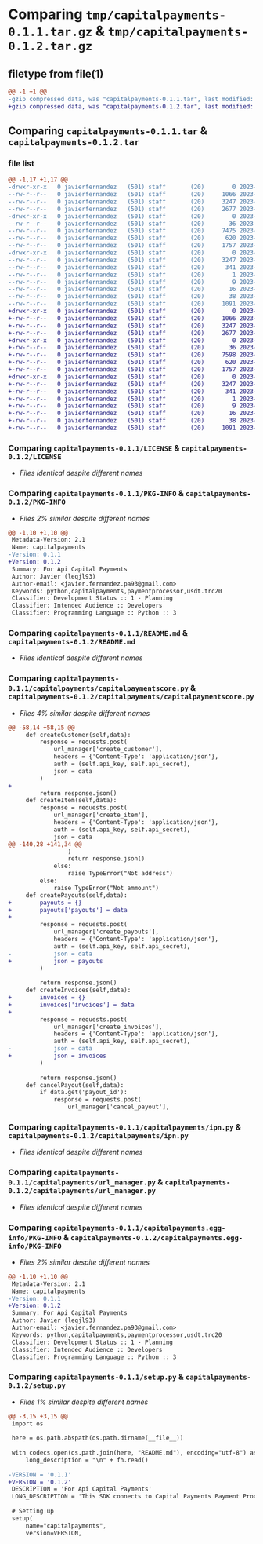 # Comparing `tmp/capitalpayments-0.1.1.tar.gz` & `tmp/capitalpayments-0.1.2.tar.gz`

## filetype from file(1)

```diff
@@ -1 +1 @@
-gzip compressed data, was "capitalpayments-0.1.1.tar", last modified: Mon May 15 20:12:15 2023, max compression
+gzip compressed data, was "capitalpayments-0.1.2.tar", last modified: Mon May 15 21:47:15 2023, max compression
```

## Comparing `capitalpayments-0.1.1.tar` & `capitalpayments-0.1.2.tar`

### file list

```diff
@@ -1,17 +1,17 @@
-drwxr-xr-x   0 javierfernandez   (501) staff       (20)        0 2023-05-15 20:12:15.383836 capitalpayments-0.1.1/
--rw-r--r--   0 javierfernandez   (501) staff       (20)     1066 2023-05-11 21:44:06.000000 capitalpayments-0.1.1/LICENSE
--rw-r--r--   0 javierfernandez   (501) staff       (20)     3247 2023-05-15 20:12:15.383707 capitalpayments-0.1.1/PKG-INFO
--rw-r--r--   0 javierfernandez   (501) staff       (20)     2677 2023-05-12 00:01:07.000000 capitalpayments-0.1.1/README.md
-drwxr-xr-x   0 javierfernandez   (501) staff       (20)        0 2023-05-15 20:12:15.382559 capitalpayments-0.1.1/capitalpayments/
--rw-r--r--   0 javierfernandez   (501) staff       (20)       36 2023-05-12 00:50:40.000000 capitalpayments-0.1.1/capitalpayments/__init__.py
--rw-r--r--   0 javierfernandez   (501) staff       (20)     7475 2023-05-15 20:11:52.000000 capitalpayments-0.1.1/capitalpayments/capitalpaymentscore.py
--rw-r--r--   0 javierfernandez   (501) staff       (20)      620 2023-05-11 23:35:08.000000 capitalpayments-0.1.1/capitalpayments/ipn.py
--rw-r--r--   0 javierfernandez   (501) staff       (20)     1757 2023-05-15 20:08:53.000000 capitalpayments-0.1.1/capitalpayments/url_manager.py
-drwxr-xr-x   0 javierfernandez   (501) staff       (20)        0 2023-05-15 20:12:15.383473 capitalpayments-0.1.1/capitalpayments.egg-info/
--rw-r--r--   0 javierfernandez   (501) staff       (20)     3247 2023-05-15 20:12:15.000000 capitalpayments-0.1.1/capitalpayments.egg-info/PKG-INFO
--rw-r--r--   0 javierfernandez   (501) staff       (20)      341 2023-05-15 20:12:15.000000 capitalpayments-0.1.1/capitalpayments.egg-info/SOURCES.txt
--rw-r--r--   0 javierfernandez   (501) staff       (20)        1 2023-05-15 20:12:15.000000 capitalpayments-0.1.1/capitalpayments.egg-info/dependency_links.txt
--rw-r--r--   0 javierfernandez   (501) staff       (20)        9 2023-05-15 20:12:15.000000 capitalpayments-0.1.1/capitalpayments.egg-info/requires.txt
--rw-r--r--   0 javierfernandez   (501) staff       (20)       16 2023-05-15 20:12:15.000000 capitalpayments-0.1.1/capitalpayments.egg-info/top_level.txt
--rw-r--r--   0 javierfernandez   (501) staff       (20)       38 2023-05-15 20:12:15.383872 capitalpayments-0.1.1/setup.cfg
--rw-r--r--   0 javierfernandez   (501) staff       (20)     1091 2023-05-15 20:12:13.000000 capitalpayments-0.1.1/setup.py
+drwxr-xr-x   0 javierfernandez   (501) staff       (20)        0 2023-05-15 21:47:15.347551 capitalpayments-0.1.2/
+-rw-r--r--   0 javierfernandez   (501) staff       (20)     1066 2023-05-11 21:44:06.000000 capitalpayments-0.1.2/LICENSE
+-rw-r--r--   0 javierfernandez   (501) staff       (20)     3247 2023-05-15 21:47:15.347410 capitalpayments-0.1.2/PKG-INFO
+-rw-r--r--   0 javierfernandez   (501) staff       (20)     2677 2023-05-12 00:01:07.000000 capitalpayments-0.1.2/README.md
+drwxr-xr-x   0 javierfernandez   (501) staff       (20)        0 2023-05-15 21:47:15.346411 capitalpayments-0.1.2/capitalpayments/
+-rw-r--r--   0 javierfernandez   (501) staff       (20)       36 2023-05-12 00:50:40.000000 capitalpayments-0.1.2/capitalpayments/__init__.py
+-rw-r--r--   0 javierfernandez   (501) staff       (20)     7598 2023-05-15 21:41:57.000000 capitalpayments-0.1.2/capitalpayments/capitalpaymentscore.py
+-rw-r--r--   0 javierfernandez   (501) staff       (20)      620 2023-05-11 23:35:08.000000 capitalpayments-0.1.2/capitalpayments/ipn.py
+-rw-r--r--   0 javierfernandez   (501) staff       (20)     1757 2023-05-15 21:47:02.000000 capitalpayments-0.1.2/capitalpayments/url_manager.py
+drwxr-xr-x   0 javierfernandez   (501) staff       (20)        0 2023-05-15 21:47:15.347196 capitalpayments-0.1.2/capitalpayments.egg-info/
+-rw-r--r--   0 javierfernandez   (501) staff       (20)     3247 2023-05-15 21:47:15.000000 capitalpayments-0.1.2/capitalpayments.egg-info/PKG-INFO
+-rw-r--r--   0 javierfernandez   (501) staff       (20)      341 2023-05-15 21:47:15.000000 capitalpayments-0.1.2/capitalpayments.egg-info/SOURCES.txt
+-rw-r--r--   0 javierfernandez   (501) staff       (20)        1 2023-05-15 21:47:15.000000 capitalpayments-0.1.2/capitalpayments.egg-info/dependency_links.txt
+-rw-r--r--   0 javierfernandez   (501) staff       (20)        9 2023-05-15 21:47:15.000000 capitalpayments-0.1.2/capitalpayments.egg-info/requires.txt
+-rw-r--r--   0 javierfernandez   (501) staff       (20)       16 2023-05-15 21:47:15.000000 capitalpayments-0.1.2/capitalpayments.egg-info/top_level.txt
+-rw-r--r--   0 javierfernandez   (501) staff       (20)       38 2023-05-15 21:47:15.347775 capitalpayments-0.1.2/setup.cfg
+-rw-r--r--   0 javierfernandez   (501) staff       (20)     1091 2023-05-15 21:46:57.000000 capitalpayments-0.1.2/setup.py
```

### Comparing `capitalpayments-0.1.1/LICENSE` & `capitalpayments-0.1.2/LICENSE`

 * *Files identical despite different names*

### Comparing `capitalpayments-0.1.1/PKG-INFO` & `capitalpayments-0.1.2/PKG-INFO`

 * *Files 2% similar despite different names*

```diff
@@ -1,10 +1,10 @@
 Metadata-Version: 2.1
 Name: capitalpayments
-Version: 0.1.1
+Version: 0.1.2
 Summary: For Api Capital Payments
 Author: Javier (leqjl93)
 Author-email: <javier.fernandez.pa93@gmail.com>
 Keywords: python,capitalpayments,paymentprocessor,usdt.trc20
 Classifier: Development Status :: 1 - Planning
 Classifier: Intended Audience :: Developers
 Classifier: Programming Language :: Python :: 3
```

### Comparing `capitalpayments-0.1.1/README.md` & `capitalpayments-0.1.2/README.md`

 * *Files identical despite different names*

### Comparing `capitalpayments-0.1.1/capitalpayments/capitalpaymentscore.py` & `capitalpayments-0.1.2/capitalpayments/capitalpaymentscore.py`

 * *Files 4% similar despite different names*

```diff
@@ -58,14 +58,15 @@
     def createCustomer(self,data):
         response = requests.post(
             url_manager['create_customer'], 
             headers = {'Content-Type': 'application/json'},
             auth = (self.api_key, self.api_secret),
             json = data
         )
+
         return response.json()
     def createItem(self,data):
         response = requests.post(
             url_manager['create_item'], 
             headers = {'Content-Type': 'application/json'},
             auth = (self.api_key, self.api_secret),
             json = data
@@ -140,28 +141,34 @@
                 )
                 return response.json()
             else: 
                 raise TypeError("Not address")
         else: 
             raise TypeError("Not ammount")
     def createPayouts(self,data):
+        payouts = {}
+        payouts['payouts'] = data
+
         response = requests.post(
             url_manager['create_payouts'], 
             headers = {'Content-Type': 'application/json'},
             auth = (self.api_key, self.api_secret),
-            json = data
+            json = payouts
         )
         
         return response.json()
     def createInvoices(self,data):
+        invoices = {}
+        invoices['invoices'] = data
+
         response = requests.post(
             url_manager['create_invoices'], 
             headers = {'Content-Type': 'application/json'},
             auth = (self.api_key, self.api_secret),
-            json = data
+            json = invoices
         )
 
         return response.json()
     def cancelPayout(self,data):
         if data.get('payout_id'):
             response = requests.post(
                 url_manager['cancel_payout'],
```

### Comparing `capitalpayments-0.1.1/capitalpayments/ipn.py` & `capitalpayments-0.1.2/capitalpayments/ipn.py`

 * *Files identical despite different names*

### Comparing `capitalpayments-0.1.1/capitalpayments/url_manager.py` & `capitalpayments-0.1.2/capitalpayments/url_manager.py`

 * *Files identical despite different names*

### Comparing `capitalpayments-0.1.1/capitalpayments.egg-info/PKG-INFO` & `capitalpayments-0.1.2/capitalpayments.egg-info/PKG-INFO`

 * *Files 2% similar despite different names*

```diff
@@ -1,10 +1,10 @@
 Metadata-Version: 2.1
 Name: capitalpayments
-Version: 0.1.1
+Version: 0.1.2
 Summary: For Api Capital Payments
 Author: Javier (leqjl93)
 Author-email: <javier.fernandez.pa93@gmail.com>
 Keywords: python,capitalpayments,paymentprocessor,usdt.trc20
 Classifier: Development Status :: 1 - Planning
 Classifier: Intended Audience :: Developers
 Classifier: Programming Language :: Python :: 3
```

### Comparing `capitalpayments-0.1.1/setup.py` & `capitalpayments-0.1.2/setup.py`

 * *Files 1% similar despite different names*

```diff
@@ -3,15 +3,15 @@
 import os
 
 here = os.path.abspath(os.path.dirname(__file__))
 
 with codecs.open(os.path.join(here, "README.md"), encoding="utf-8") as fh:
     long_description = "\n" + fh.read()
 
-VERSION = '0.1.1'
+VERSION = '0.1.2'
 DESCRIPTION = 'For Api Capital Payments'
 LONG_DESCRIPTION = 'This SDK connects to Capital Payments Payment Processor Api.'
 
 # Setting up
 setup(
     name="capitalpayments",
     version=VERSION,
```

